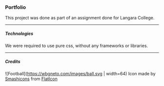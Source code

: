 ### Portfolio

This project was done as part of an assignment done for Langara College. 

--- 

##### Technologies

We were required to use pure css, without any frameworks or libraries.

--- 

##### Credits

![Football](https://wbgneto.com/images/ball.svg | width=64)
Icon made by [Smashicons](https://www.flaticon.com/authors/smashicons) from [FlatIcon](https://www.flaticon.com)  
